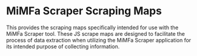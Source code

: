 # MiMFa Scraper Scraping Maps
This provides the scraping maps specifically intended for use with the MiMFa Scraper tool. These JS scrape maps are designed to facilitate the process of data extraction when utilizing the MiMFa Scraper application for its intended purpose of collecting information.
